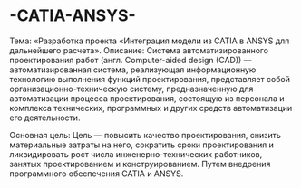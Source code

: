 # -CATIA-ANSYS-
Тема: «Разработка проекта «Интеграция модели из CATIA в ANSYS для дальнейшего расчета».
Описание: 
Система автоматизированного проектирования работ (англ. Computer-aided design (CAD)) — автоматизированная система, реализующая информационную технологию выполнения функций проектирования, представляет собой организационно-техническую систему, предназначенную для автоматизации процесса проектирования, состоящую из персонала и комплекса технических, программных и других средств автоматизации его деятельности.

Основная цель: Цель — повысить качество проектирования, снизить материальные затраты на него, сократить сроки проектирования и ликвидировать рост числа инженерно-технических работников, занятых проектированием и конструированием. Путем внедрения программного обеспечения CATIA и ANSYS. 
